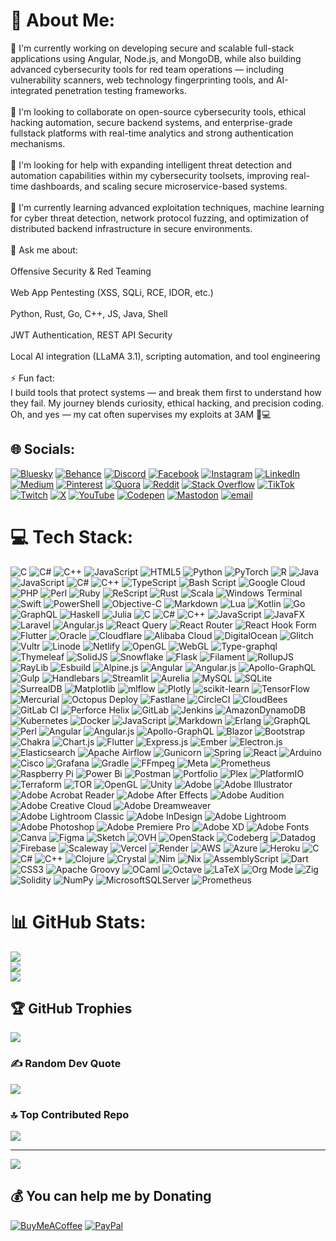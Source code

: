 # 💫 About Me:
🚀 I'm currently working on developing secure and scalable full-stack applications using Angular, Node.js, and MongoDB, while also building advanced cybersecurity tools for red team operations — including vulnerability scanners, web technology fingerprinting tools, and AI-integrated penetration testing frameworks.<br><br>🤝 I'm looking to collaborate on open-source cybersecurity tools, ethical hacking automation, secure backend systems, and enterprise-grade fullstack platforms with real-time analytics and strong authentication mechanisms.<br><br>🙋 I'm looking for help with expanding intelligent threat detection and automation capabilities within my cybersecurity toolsets, improving real-time dashboards, and scaling secure microservice-based systems.<br><br>🌱 I'm currently learning advanced exploitation techniques, machine learning for cyber threat detection, network protocol fuzzing, and optimization of distributed backend infrastructure in secure environments.<br><br>💬 Ask me about:<br><br>    Offensive Security & Red Teaming<br><br>    Web App Pentesting (XSS, SQLi, RCE, IDOR, etc.)<br><br>    Python, Rust, Go, C++, JS, Java, Shell<br><br>    JWT Authentication, REST API Security<br><br>    Local AI integration (LLaMA 3.1), scripting automation, and tool engineering<br><br>⚡ Fun fact:<br>I build tools that protect systems — and break them first to understand how they fail. My journey blends curiosity, ethical hacking, and precision coding. Oh, and yes — my cat often supervises my exploits at 3AM 🐾💻


## 🌐 Socials:
[![Bluesky](https://img.shields.io/badge/bluesky-0285FF?style=for-the-badge&logo=bluesky&logoColor=%23FFFFFF)](https://bsky.app/profile/lutfisky.bsky.social) [![Behance](https://img.shields.io/badge/Behance-1769ff?logo=behance&logoColor=white)](https://behance.net/muhammamuzaki13) [![Discord](https://img.shields.io/badge/Discord-%237289DA.svg?logo=discord&logoColor=white)](https://discord.gg/1094563584777932840) [![Facebook](https://img.shields.io/badge/Facebook-%231877F2.svg?logo=Facebook&logoColor=white)](https://facebook.com/https://www.facebook.com/share/1CCSGSQExv/) [![Instagram](https://img.shields.io/badge/Instagram-%23E4405F.svg?logo=Instagram&logoColor=white)](https://instagram.com/muhammadlutfimuzaki.vy) [![LinkedIn](https://img.shields.io/badge/LinkedIn-%230077B5.svg?logo=linkedin&logoColor=white)](https://linkedin.com/in/https://www.linkedin.com/in/muhammad-lutfi-muzaki-a55373263?utm_source=share&utm_campaign=share_via&utm_content=profile&utm_medium=android_app) [![Medium](https://img.shields.io/badge/Medium-12100E?logo=medium&logoColor=white)](https://medium.com/@@muhammadlutfimuzaki) [![Pinterest](https://img.shields.io/badge/Pinterest-%23E60023.svg?logo=Pinterest&logoColor=white)](https://pinterest.com/lutfiskyvy) [![Quora](https://img.shields.io/badge/Quora-%23B92B27.svg?logo=Quora&logoColor=white)](https://quora.com/profile/Muhammad-Lutfi-Muzaki) [![Reddit](https://img.shields.io/badge/Reddit-%23FF4500.svg?logo=Reddit&logoColor=white)](https://reddit.com/user/u/M_Lutfii_Muzaki) [![Stack Overflow](https://img.shields.io/badge/-Stackoverflow-FE7A16?logo=stack-overflow&logoColor=white)](https://stackoverflow.com/users/29126151) [![TikTok](https://img.shields.io/badge/TikTok-%23000000.svg?logo=TikTok&logoColor=white)](https://tiktok.com/@lutfiskyvy) [![Twitch](https://img.shields.io/badge/Twitch-%239146FF.svg?logo=Twitch&logoColor=white)](https://twitch.tv/lutfiskyvy) [![X](https://img.shields.io/badge/X-black.svg?logo=X&logoColor=white)](https://x.com/MuzakiLutf41033) [![YouTube](https://img.shields.io/badge/YouTube-%23FF0000.svg?logo=YouTube&logoColor=white)](https://youtube.com/@lutfitalks) [![Codepen](https://img.shields.io/badge/Codepen-000000?logo=codepen&logoColor=white)](https://codepen.io/Muhammad-Lutfi-Muzaki) [![Mastodon](https://img.shields.io/badge/-MASTODON-%232B90D9?logo=mastodon&logoColor=white)](https://mastodon.social/@lutfisky) [![email](https://img.shields.io/badge/Email-D14836?logo=gmail&logoColor=white)](mailto:muhammadlutfimuzaki2@gmail.com) 

# 💻 Tech Stack:
![C](https://img.shields.io/badge/c-%2300599C.svg?style=plastic&logo=c&logoColor=white) ![C#](https://img.shields.io/badge/c%23-%23239120.svg?style=plastic&logo=csharp&logoColor=white) ![C++](https://img.shields.io/badge/c++-%2300599C.svg?style=plastic&logo=c%2B%2B&logoColor=white) ![JavaScript](https://img.shields.io/badge/javascript-%23323330.svg?style=plastic&logo=javascript&logoColor=%23F7DF1E) ![HTML5](https://img.shields.io/badge/html5-%23E34F26.svg?style=plastic&logo=html5&logoColor=white) ![Python](https://img.shields.io/badge/python-3670A0?style=plastic&logo=python&logoColor=ffdd54) ![PyTorch](https://img.shields.io/badge/PyTorch-%23EE4C2C.svg?style=plastic&logo=PyTorch&logoColor=white) ![R](https://img.shields.io/badge/r-%23276DC3.svg?style=plastic&logo=r&logoColor=white) ![Java](https://img.shields.io/badge/java-%23ED8B00.svg?style=plastic&logo=openjdk&logoColor=white) ![JavaScript](https://img.shields.io/badge/javascript-%23323330.svg?style=plastic&logo=javascript&logoColor=%23F7DF1E) ![C#](https://img.shields.io/badge/c%23-%23239120.svg?style=plastic&logo=csharp&logoColor=white) ![C++](https://img.shields.io/badge/c++-%2300599C.svg?style=plastic&logo=c%2B%2B&logoColor=white) ![TypeScript](https://img.shields.io/badge/typescript-%23007ACC.svg?style=plastic&logo=typescript&logoColor=white) ![Bash Script](https://img.shields.io/badge/bash_script-%23121011.svg?style=plastic&logo=gnu-bash&logoColor=white) ![Google Cloud](https://img.shields.io/badge/GoogleCloud-%234285F4.svg?style=plastic&logo=google-cloud&logoColor=white) ![PHP](https://img.shields.io/badge/php-%23777BB4.svg?style=plastic&logo=php&logoColor=white) ![Perl](https://img.shields.io/badge/perl-%2339457E.svg?style=plastic&logo=perl&logoColor=white) ![Ruby](https://img.shields.io/badge/ruby-%23CC342D.svg?style=plastic&logo=ruby&logoColor=white) ![ReScript](https://img.shields.io/badge/rescript-%2314162c?style=plastic&logo=rescript&logoColor=e34c4c) ![Rust](https://img.shields.io/badge/rust-%23000000.svg?style=plastic&logo=rust&logoColor=white) ![Scala](https://img.shields.io/badge/scala-%23DC322F.svg?style=plastic&logo=scala&logoColor=white) ![Windows Terminal](https://img.shields.io/badge/Windows%20Terminal-%234D4D4D.svg?style=plastic&logo=windows-terminal&logoColor=white) ![Swift](https://img.shields.io/badge/swift-F54A2A?style=plastic&logo=swift&logoColor=white) ![PowerShell](https://img.shields.io/badge/PowerShell-%235391FE.svg?style=plastic&logo=powershell&logoColor=white) ![Objective-C](https://img.shields.io/badge/OBJECTIVE--C-%233A95E3.svg?style=plastic&logo=apple&logoColor=white) ![Markdown](https://img.shields.io/badge/markdown-%23000000.svg?style=plastic&logo=markdown&logoColor=white) ![Lua](https://img.shields.io/badge/lua-%232C2D72.svg?style=plastic&logo=lua&logoColor=white) ![Kotlin](https://img.shields.io/badge/kotlin-%237F52FF.svg?style=plastic&logo=kotlin&logoColor=white) ![Go](https://img.shields.io/badge/go-%2300ADD8.svg?style=plastic&logo=go&logoColor=white) ![GraphQL](https://img.shields.io/badge/-GraphQL-E10098?style=plastic&logo=graphql&logoColor=white) ![Haskell](https://img.shields.io/badge/Haskell-5e5086?style=plastic&logo=haskell&logoColor=white) ![Julia](https://img.shields.io/badge/-Julia-9558B2?style=plastic&logo=julia&logoColor=white) ![C](https://img.shields.io/badge/c-%2300599C.svg?style=plastic&logo=c&logoColor=white) ![C#](https://img.shields.io/badge/c%23-%23239120.svg?style=plastic&logo=csharp&logoColor=white) ![C++](https://img.shields.io/badge/c++-%2300599C.svg?style=plastic&logo=c%2B%2B&logoColor=white) ![JavaScript](https://img.shields.io/badge/javascript-%23323330.svg?style=plastic&logo=javascript&logoColor=%23F7DF1E) ![JavaFX](https://img.shields.io/badge/javafx-%23FF0000.svg?style=plastic&logo=javafx&logoColor=white) ![Laravel](https://img.shields.io/badge/laravel-%23FF2D20.svg?style=plastic&logo=laravel&logoColor=white) ![Angular.js](https://img.shields.io/badge/angular.js-%23E23237.svg?style=plastic&logo=angularjs&logoColor=white) ![React Query](https://img.shields.io/badge/-React%20Query-FF4154?style=plastic&logo=react%20query&logoColor=white) ![React Router](https://img.shields.io/badge/React_Router-CA4245?style=plastic&logo=react-router&logoColor=white) ![React Hook Form](https://img.shields.io/badge/React%20Hook%20Form-%23EC5990.svg?style=plastic&logo=reacthookform&logoColor=white) ![Flutter](https://img.shields.io/badge/Flutter-%2302569B.svg?style=plastic&logo=Flutter&logoColor=white) ![Oracle](https://img.shields.io/badge/Oracle-F80000?style=plastic&logo=oracle&logoColor=white) ![Cloudflare](https://img.shields.io/badge/Cloudflare-F38020?style=plastic&logo=Cloudflare&logoColor=white) ![Alibaba Cloud](https://img.shields.io/badge/AlibabaCloud-%23FF6701.svg?style=plastic&logo=alibabacloud&logoColor=white) ![DigitalOcean](https://img.shields.io/badge/DigitalOcean-%230167ff.svg?style=plastic&logo=digitalOcean&logoColor=white) ![Glitch](https://img.shields.io/badge/glitch-%233333FF.svg?style=plastic&logo=glitch&logoColor=white) ![Vultr](https://img.shields.io/badge/Vultr-007BFC.svg?style=plastic&logo=vultr) ![Linode](https://img.shields.io/badge/linode-00A95C?style=plastic&logo=linode&logoColor=white) ![Netlify](https://img.shields.io/badge/netlify-%23000000.svg?style=plastic&logo=netlify&logoColor=#00C7B7) ![OpenGL](https://img.shields.io/badge/OpenGL-%23FFFFFF.svg?style=plastic&logo=opengl) ![WebGL](https://img.shields.io/badge/WebGL-990000?logo=webgl&logoColor=white&style=plastic) ![Type-graphql](https://img.shields.io/badge/-TypeGraphQL-%23C04392?style=plastic) ![Thymeleaf](https://img.shields.io/badge/Thymeleaf-%23005C0F.svg?style=plastic&logo=Thymeleaf&logoColor=white) ![SolidJS](https://img.shields.io/badge/SolidJS-2c4f7c?style=plastic&logo=solid&logoColor=c8c9cb) ![Snowflake](https://img.shields.io/badge/snowflake-%2329B5E8.svg?style=plastic&logo=snowflake&logoColor=white) ![Flask](https://img.shields.io/badge/flask-%23000.svg?style=plastic&logo=flask&logoColor=white) ![Filament](https://img.shields.io/badge/Filament-FFAA00?style=plastic&logoColor=%23000000) ![RollupJS](https://img.shields.io/badge/RollupJS-ef3335?style=plastic&logo=rollup.js&logoColor=white) ![RayLib](https://img.shields.io/badge/RAYLIB-FFFFFF?style=plastic&logo=raylib&logoColor=black) ![Esbuild](https://img.shields.io/badge/esbuild-%23FFCF00.svg?style=plastic&logo=esbuild&logoColor=black) ![Alpine.js](https://img.shields.io/badge/alpinejs-white.svg?style=plastic&logo=alpinedotjs&logoColor=%238BC0D0) ![Angular](https://img.shields.io/badge/angular-%23DD0031.svg?style=plastic&logo=angular&logoColor=white) ![Angular.js](https://img.shields.io/badge/angular.js-%23E23237.svg?style=plastic&logo=angularjs&logoColor=white) ![Apollo-GraphQL](https://img.shields.io/badge/-ApolloGraphQL-311C87?style=plastic&logo=apollo-graphql) ![Gulp](https://img.shields.io/badge/GULP-%23CF4647.svg?style=plastic&logo=gulp&logoColor=white) ![Handlebars](https://img.shields.io/badge/Handlebars-%23000000?style=plastic&logo=Handlebars.js&logoColor=white) ![Streamlit](https://img.shields.io/badge/Streamlit-%23FE4B4B.svg?style=plastic&logo=streamlit&logoColor=white) ![Aurelia](https://img.shields.io/badge/aurelia-%23ED2B88.svg?style=plastic&logo=aurelia&logoColor=fff) ![MySQL](https://img.shields.io/badge/mysql-4479A1.svg?style=plastic&logo=mysql&logoColor=white) ![SQLite](https://img.shields.io/badge/sqlite-%2307405e.svg?style=plastic&logo=sqlite&logoColor=white) ![SurrealDB](https://img.shields.io/badge/SurrealDB-FF00A0?style=plastic&logo=surrealdb&logoColor=white) ![Matplotlib](https://img.shields.io/badge/Matplotlib-%23ffffff.svg?style=plastic&logo=Matplotlib&logoColor=black) ![mlflow](https://img.shields.io/badge/mlflow-%23d9ead3.svg?style=plastic&logo=numpy&logoColor=blue) ![Plotly](https://img.shields.io/badge/Plotly-%233F4F75.svg?style=plastic&logo=plotly&logoColor=white) ![scikit-learn](https://img.shields.io/badge/scikit--learn-%23F7931E.svg?style=plastic&logo=scikit-learn&logoColor=white) ![TensorFlow](https://img.shields.io/badge/TensorFlow-%23FF6F00.svg?style=plastic&logo=TensorFlow&logoColor=white) ![Mercurial](https://img.shields.io/badge/mercurial-999999.svg?style=plastic&logo=mercurial&logoColor=white) ![Octopus Deploy](https://img.shields.io/badge/octopus%20deploy-0D80D8?style=plastic&logo=octopusdeploy&logoColor=white) ![Fastlane](https://img.shields.io/badge/fastlane-%2382bd4e.svg?style=plastic&logo=fastlane&logoColor=black) ![CircleCI](https://img.shields.io/badge/circleci-%23161616.svg?style=plastic&logo=circleci&logoColor=white) ![CloudBees](https://img.shields.io/badge/CloudBees-1997B5&?logo=cloudbees&logoColor=white&style=plastic) ![GitLab CI](https://img.shields.io/badge/gitlab%20CI-%23181717.svg?style=plastic&logo=gitlab&logoColor=white) ![Perforce Helix](https://img.shields.io/badge/-PERFORCE%20HELIX-404040?style=plastic&logo=Perforce&logoColor=white) ![GitLab](https://img.shields.io/badge/gitlab-%23181717.svg?style=plastic&logo=gitlab&logoColor=white) ![Jenkins](https://img.shields.io/badge/jenkins-%232C5263.svg?style=plastic&logo=jenkins&logoColor=white) ![AmazonDynamoDB](https://img.shields.io/badge/Amazon%20DynamoDB-4053D6?style=plastic&logo=Amazon%20DynamoDB&logoColor=white) ![Kubernetes](https://img.shields.io/badge/kubernetes-%23326ce5.svg?style=plastic&logo=kubernetes&logoColor=white) ![Docker](https://img.shields.io/badge/docker-%230db7ed.svg?style=plastic&logo=docker&logoColor=white) ![JavaScript](https://img.shields.io/badge/javascript-%23323330.svg?style=plastic&logo=javascript&logoColor=%23F7DF1E) ![Markdown](https://img.shields.io/badge/markdown-%23000000.svg?style=plastic&logo=markdown&logoColor=white) ![Erlang](https://img.shields.io/badge/Erlang-white.svg?style=plastic&logo=erlang&logoColor=a90533) ![GraphQL](https://img.shields.io/badge/-GraphQL-E10098?style=plastic&logo=graphql&logoColor=white) ![Perl](https://img.shields.io/badge/perl-%2339457E.svg?style=plastic&logo=perl&logoColor=white) ![Angular](https://img.shields.io/badge/angular-%23DD0031.svg?style=plastic&logo=angular&logoColor=white) ![Angular.js](https://img.shields.io/badge/angular.js-%23E23237.svg?style=plastic&logo=angularjs&logoColor=white) ![Apollo-GraphQL](https://img.shields.io/badge/-ApolloGraphQL-311C87?style=plastic&logo=apollo-graphql) ![Blazor](https://img.shields.io/badge/blazor-%235C2D91.svg?style=plastic&logo=blazor&logoColor=white) ![Bootstrap](https://img.shields.io/badge/bootstrap-%238511FA.svg?style=plastic&logo=bootstrap&logoColor=white) ![Chakra](https://img.shields.io/badge/chakra-%234ED1C5.svg?style=plastic&logo=chakraui&logoColor=white) ![Chart.js](https://img.shields.io/badge/chart.js-F5788D.svg?style=plastic&logo=chart.js&logoColor=white) ![Flutter](https://img.shields.io/badge/Flutter-%2302569B.svg?style=plastic&logo=Flutter&logoColor=white) ![Express.js](https://img.shields.io/badge/express.js-%23404d59.svg?style=plastic&logo=express&logoColor=%2361DAFB) ![Ember](https://img.shields.io/badge/ember-1C1E24?style=plastic&logo=ember.js&logoColor=#D04A37) ![Electron.js](https://img.shields.io/badge/Electron-191970?style=plastic&logo=Electron&logoColor=white) ![Elasticsearch](https://img.shields.io/badge/elasticsearch-%230377CC.svg?style=plastic&logo=elasticsearch&logoColor=white) ![Apache Airflow](https://img.shields.io/badge/Apache%20Airflow-017CEE?style=plastic&logo=Apache%20Airflow&logoColor=white) ![Gunicorn](https://img.shields.io/badge/gunicorn-%298729.svg?style=plastic&logo=gunicorn&logoColor=white) ![Spring](https://img.shields.io/badge/spring-%236DB33F.svg?style=plastic&logo=spring&logoColor=white) ![React](https://img.shields.io/badge/react-%2320232a.svg?style=plastic&logo=react&logoColor=%2361DAFB) ![Arduino](https://img.shields.io/badge/-Arduino-00979D?style=plastic&logo=Arduino&logoColor=white) ![Cisco](https://img.shields.io/badge/cisco-%23049fd9.svg?style=plastic&logo=cisco&logoColor=black) ![Grafana](https://img.shields.io/badge/grafana-%23F46800.svg?style=plastic&logo=grafana&logoColor=white) ![Gradle](https://img.shields.io/badge/Gradle-02303A.svg?style=plastic&logo=Gradle&logoColor=white) ![FFmpeg](https://shields.io/badge/FFmpeg-%23171717.svg?logo=ffmpeg&style=plastic&labelColor=171717&logoColor=5cb85c) ![Meta](https://img.shields.io/badge/Meta-%230467DF.svg?style=plastic&logo=Meta&logoColor=white) ![Prometheus](https://img.shields.io/badge/Prometheus-E6522C?style=plastic&logo=Prometheus&logoColor=white) ![Raspberry Pi](https://img.shields.io/badge/-Raspberry_Pi-C51A4A?style=plastic&logo=Raspberry-Pi) ![Power Bi](https://img.shields.io/badge/power_bi-F2C811?style=plastic&logo=powerbi&logoColor=black) ![Postman](https://img.shields.io/badge/Postman-FF6C37?style=plastic&logo=postman&logoColor=white) ![Portfolio](https://img.shields.io/badge/Portfolio-%23000000.svg?style=plastic&logo=firefox&logoColor=#FF7139) ![Plex](https://img.shields.io/badge/plex-%23E5A00D.svg?style=plastic&logo=plex&logoColor=white) ![PlatformIO](https://img.shields.io/badge/PlatformIO-%23222.svg?style=plastic&logo=platformio&logoColor=%23f5822a) ![Terraform](https://img.shields.io/badge/terraform-%235835CC.svg?style=plastic&logo=terraform&logoColor=white) ![TOR](https://img.shields.io/badge/tor-%237E4798.svg?style=plastic&logo=tor-project&logoColor=white) ![OpenGL](https://img.shields.io/badge/OpenGL-white?logo=OpenGL&style=plastic) ![Unity](https://img.shields.io/badge/unity-%23000000.svg?style=plastic&logo=unity&logoColor=white) ![Adobe](https://img.shields.io/badge/adobe-%23FF0000.svg?style=plastic&logo=adobe&logoColor=white) ![Adobe Illustrator](https://img.shields.io/badge/adobe%20illustrator-%23FF9A00.svg?style=plastic&logo=adobe%20illustrator&logoColor=white) ![Adobe Acrobat Reader](https://img.shields.io/badge/Adobe%20Acrobat%20Reader-EC1C24.svg?style=plastic&logo=Adobe%20Acrobat%20Reader&logoColor=white) ![Adobe After Effects](https://img.shields.io/badge/Adobe%20After%20Effects-9999FF.svg?style=plastic&logo=Adobe%20After%20Effects&logoColor=white) ![Adobe Audition](https://img.shields.io/badge/Adobe%20Audition-9999FF.svg?style=plastic&logo=Adobe%20Audition&logoColor=white) ![Adobe Creative Cloud](https://img.shields.io/badge/Adobe%20Creative%20Cloud-DA1F26.svg?style=plastic&logo=Adobe%20Creative%20Cloud&logoColor=white) ![Adobe Dreamweaver](https://img.shields.io/badge/Adobe%20Dreamweaver-FF61F6.svg?style=plastic&logo=Adobe%20Dreamweaver&logoColor=white) ![Adobe Lightroom Classic](https://img.shields.io/badge/Adobe%20Lightroom%20Classic-31A8FF.svg?style=plastic&logo=Adobe%20Lightroom%20Classic&logoColor=white) ![Adobe InDesign](https://img.shields.io/badge/Adobe%20InDesign-49021F?style=plastic&logo=adobeindesign&logoColor=FF3366) ![Adobe Lightroom](https://img.shields.io/badge/Adobe%20Lightroom-31A8FF.svg?style=plastic&logo=Adobe%20Lightroom&logoColor=white) ![Adobe Photoshop](https://img.shields.io/badge/adobe%20photoshop-%2331A8FF.svg?style=plastic&logo=adobe%20photoshop&logoColor=white) ![Adobe Premiere Pro](https://img.shields.io/badge/Adobe%20Premiere%20Pro-9999FF.svg?style=plastic&logo=Adobe%20Premiere%20Pro&logoColor=white) ![Adobe XD](https://img.shields.io/badge/Adobe%20XD-470137?style=plastic&logo=Adobe%20XD&logoColor=#FF61F6) ![Adobe Fonts](https://img.shields.io/badge/Adobe%20Fonts-000B1D.svg?style=plastic&logo=Adobe%20Fonts&logoColor=white) ![Canva](https://img.shields.io/badge/Canva-%2300C4CC.svg?style=plastic&logo=Canva&logoColor=white) ![Figma](https://img.shields.io/badge/figma-%23F24E1E.svg?style=plastic&logo=figma&logoColor=white) ![Sketch](https://img.shields.io/badge/Sketch-FFB387?style=plastic&logo=sketch&logoColor=black) ![OVH](https://img.shields.io/badge/ovh-%23123F6D.svg?style=plastic&logo=ovh&logoColor=#123F6D) ![OpenStack](https://img.shields.io/badge/Openstack-%23f01742.svg?style=plastic&logo=openstack&logoColor=white) ![Codeberg](https://img.shields.io/badge/Codeberg-2185D0?style=plastic&logo=Codeberg&logoColor=white) ![Datadog](https://img.shields.io/badge/datadog-%23632CA6.svg?style=plastic&logo=datadog&logoColor=white) ![Firebase](https://img.shields.io/badge/firebase-%23039BE5.svg?style=plastic&logo=firebase) ![Scaleway](https://img.shields.io/badge/SCALEWAY-%234f0599.svg?style=plastic&logo=scaleway&logoColor=white) ![Vercel](https://img.shields.io/badge/vercel-%23000000.svg?style=plastic&logo=vercel&logoColor=white) ![Render](https://img.shields.io/badge/Render-%46E3B7.svg?style=plastic&logo=render&logoColor=white) ![AWS](https://img.shields.io/badge/AWS-%23FF9900.svg?style=plastic&logo=amazon-aws&logoColor=white) ![Azure](https://img.shields.io/badge/azure-%230072C6.svg?style=plastic&logo=microsoftazure&logoColor=white) ![Heroku](https://img.shields.io/badge/heroku-%23430098.svg?style=plastic&logo=heroku&logoColor=white) ![C](https://img.shields.io/badge/c-%2300599C.svg?style=plastic&logo=c&logoColor=white) ![C#](https://img.shields.io/badge/c%23-%23239120.svg?style=plastic&logo=csharp&logoColor=white) ![C++](https://img.shields.io/badge/c++-%2300599C.svg?style=plastic&logo=c%2B%2B&logoColor=white) ![Clojure](https://img.shields.io/badge/Clojure-%23Clojure.svg?style=plastic&logo=Clojure&logoColor=Clojure) ![Crystal](https://img.shields.io/badge/crystal-%23000000.svg?style=plastic&logo=crystal&logoColor=white) ![Nim](https://img.shields.io/badge/nim-%23FFE953.svg?style=plastic&logo=nim&logoColor=white) ![Nix](https://img.shields.io/badge/NIX-5277C3.svg?style=plastic&logo=NixOS&logoColor=white) ![AssemblyScript](https://img.shields.io/badge/assembly%20script-%23000000.svg?style=plastic&logo=assemblyscript&logoColor=white) ![Dart](https://img.shields.io/badge/dart-%230175C2.svg?style=plastic&logo=dart&logoColor=white) ![CSS3](https://img.shields.io/badge/css3-%231572B6.svg?style=plastic&logo=css3&logoColor=white) ![Apache Groovy](https://img.shields.io/badge/Apache%20Groovy-4298B8.svg?style=plastic&logo=Apache+Groovy&logoColor=white) ![OCaml](https://img.shields.io/badge/OCaml-%23E98407.svg?style=plastic&logo=ocaml&logoColor=white) ![Octave](https://img.shields.io/badge/OCTAVE-darkblue?style=plastic&logo=octave&logoColor=fcd683) ![LaTeX](https://img.shields.io/badge/latex-%23008080.svg?style=plastic&logo=latex&logoColor=white) ![Org Mode](https://img.shields.io/badge/orgmode-%2377AA99.svg?style=plastic&logo=org&logoColor=white) ![Zig](https://img.shields.io/badge/Zig-%23F7A41D.svg?style=plastic&logo=zig&logoColor=white) ![Solidity](https://img.shields.io/badge/Solidity-%23363636.svg?style=plastic&logo=solidity&logoColor=white) ![NumPy](https://img.shields.io/badge/numpy-%23013243.svg?style=plastic&logo=numpy&logoColor=white) ![MicrosoftSQLServer](https://img.shields.io/badge/Microsoft%20SQL%20Server-CC2927?style=plastic&logo=microsoft%20sql%20server&logoColor=white) ![Prometheus](https://img.shields.io/badge/Prometheus-E6522C?style=plastic&logo=Prometheus&logoColor=white)
# 📊 GitHub Stats:
![](https://github-readme-stats.vercel.app/api?username=MuhammadLutfiMuzakiiVY&theme=default_repocard&hide_border=false&include_all_commits=true&count_private=true)<br/>
![](https://nirzak-streak-stats.vercel.app/?user=MuhammadLutfiMuzakiiVY&theme=default_repocard&hide_border=false)<br/>
![](https://github-readme-stats.vercel.app/api/top-langs/?username=MuhammadLutfiMuzakiiVY&theme=default_repocard&hide_border=false&include_all_commits=true&count_private=true&layout=compact)

## 🏆 GitHub Trophies
![](https://github-profile-trophy.vercel.app/?username=MuhammadLutfiMuzakiiVY&theme=default_repocard&no-frame=false&no-bg=false&margin-w=4)

### ✍️ Random Dev Quote
![](https://quotes-github-readme.vercel.app/api?type=horizontal&theme=radical)

### 🔝 Top Contributed Repo
![](https://github-contributor-stats.vercel.app/api?username=MuhammadLutfiMuzakiiVY&limit=5&theme=default&combine_all_yearly_contributions=true)

---
[![](https://visitcount.itsvg.in/api?id=MuhammadLutfiMuzakiiVY&icon=6&color=0)](https://visitcount.itsvg.in)

  ## 💰 You can help me by Donating
  [![BuyMeACoffee](https://img.shields.io/badge/Buy%20Me%20a%20Coffee-ffdd00?style=for-the-badge&logo=buy-me-a-coffee&logoColor=black)](https://buymeacoffee.com/Lutfi) [![PayPal](https://img.shields.io/badge/PayPal-00457C?style=for-the-badge&logo=paypal&logoColor=white)](https://paypal.me/lutfiskyvy) 

  
<!-- Proudly created with GPRM ( https://gprm.itsvg.in ) -->
